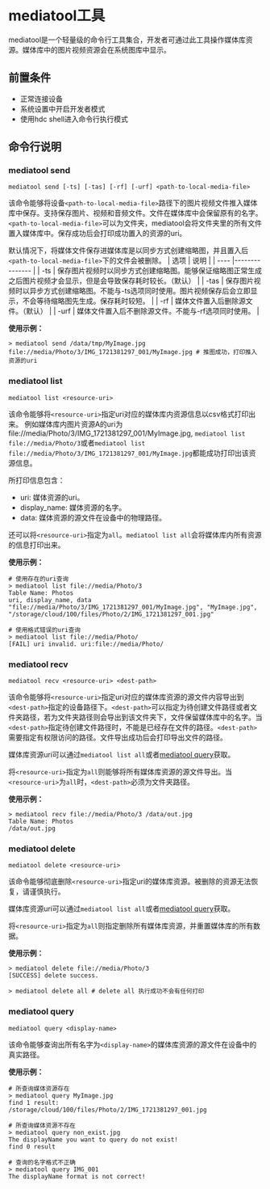 # mediatool工具

mediatool是一个轻量级的命令行工具集合，开发者可通过此工具操作媒体库资源。媒体库中的图片视频资源会在系统图库中显示。

## 前置条件

- 正常连接设备
- 系统设置中开启开发者模式
- 使用hdc shell进入命令行执行模式

## 命令行说明

<!--Del-->

### mediatool send
  
  ```shell
  mediatool send [-ts] [-tas] [-rf] [-urf] <path-to-local-media-file>
  ```
  该命令能够将设备```<path-to-local-media-file>```路径下的图片视频文件推入媒体库中保存。支持保存图片、视频和音频文件。文件在媒体库中会保留原有的名字。```<path-to-local-media-file>```可以为文件夹，mediatool会将文件夹里的所有文件置入媒体库中。保存成功后会打印成功置入的资源的uri。

  默认情况下，将媒体文件保存进媒体库是以同步方式创建缩略图，并且置入后```<path-to-local-media-file>```下的文件会被删除。
   | 选项               | 说明             |
  | ---- |--------------- |
  | -ts | 保存图片视频时以同步方式创建缩略图。能够保证缩略图正常生成之后图片视频才会显示，但是会导致保存耗时较长。（默认） |
  | -tas | 保存图片视频时以异步方式创建缩略图。不能与-ts选项同时使用。图片视频保存后会立即显示，不会等待缩略图先生成。保存耗时较短。 |
  | -rf | 媒体文件置入后删除源文件。（默认） |
  | -urf | 媒体文件置入后不删除源文件。不能与-rf选项同时使用。 |

  **使用示例：**
  ```shell
  > mediatool send /data/tmp/MyImage.jpg
  file://media/Photo/3/IMG_1721381297_001/MyImage.jpg # 推图成功，打印推入资源的uri
  ```

### mediatool list
  ```shell
  mediatool list <resource-uri>
  ```
  该命令能够将```<resource-uri>```指定uri对应的媒体库内资源信息以csv格式打印出来。
  例如媒体库内图片资源A的uri为file://media/Photo/3/IMG_1721381297_001/MyImage.jpg, ```mediatool list file://media/Photo/3```或者```mediatool list file://media/Photo/3/IMG_1721381297_001/MyImage.jpg```都能成功打印出该资源信息。

  所打印信息包含：
  - uri: 媒体资源的uri。
  - display_name: 媒体资源的名字。
  - data: 媒体资源的源文件在设备中的物理路径。

  还可以将```<resource-uri>```指定为```all```。```mediatool list all```会将媒体库内所有资源的信息打印出来。

  **使用示例：**
  ```shell
  # 使用存在的uri查询
  > mediatool list file://media/Photo/3
  Table Name: Photos
  uri, display_name, data
  "file://media/Photo/3/IMG_1721381297_001/MyImage.jpg", "MyImage.jpg", "/storage/cloud/100/files/Photo/2/IMG_1721381297_001.jpg"

  # 使用格式错误的uri查询
  > mediatool list file://media/Photo/
  [FAIL] uri invalid. uri:file://media/Photo/
  ```

### mediatool recv

```shell
mediatool recv <resource-uri> <dest-path>
```
该命令能够将```<resource-uri>```指定uri对应的媒体库资源的源文件内容导出到```<dest-path>```指定的设备路径下。```<dest-path>```可以指定为待创建文件路径或者文件夹路径，若为文件夹路径则会导出到该文件夹下，文件保留媒体库中的名字。当```<dest-path>```指定待创建文件路径时，不能是已经存在文件的路径。```<dest-path>```需要指定有权限访问的路径。文件导出成功后会打印导出文件的路径。

媒体库资源uri可以通过```mediatool list all```或者[mediatool query](#mediatool-query)获取。

将```<resource-uri>```指定为```all```则能够将所有媒体库资源的源文件导出。当```<resource-uri>```为```all```时，```<dest-path>```必须为文件夹路径。

**使用示例：**
```shell
> mediatool recv file://media/Photo/3 /data/out.jpg
Table Name: Photos
/data/out.jpg
```

### mediatool delete

```shell
mediatool delete <resource-uri>
```

该命令能够彻底删除```<resource-uri>```指定uri的媒体库资源。被删除的资源无法恢复，请谨慎执行。

媒体库资源uri可以通过```mediatool list all```或者[mediatool query](#mediatool-query)获取。

将```<resource-uri>```指定为```all```则指定删除所有媒体库资源，并重置媒体库的所有数据。

**使用示例：**
```shell
> mediatool delete file://media/Photo/3
[SUCCESS] delete success.

> mediatool delete all # delete all 执行成功不会有任何打印
```

<!--DelEnd-->

### mediatool query

```shell
mediatool query <display-name>
```
  该命令能够查询出所有名字为```<display-name>```的媒体库资源的源文件在设备中的真实路径。
  
  **使用示例：**

  ```shell
  # 所查询媒体资源存在
  > mediatool query MyImage.jpg
  find 1 result:
  /storage/cloud/100/files/Photo/2/IMG_1721381297_001.jpg

  # 所查询媒体资源不存在
  > mediatool query non_exist.jpg
  The displayName you want to query do not exist!
  find 0 result
  
  # 查询的名字格式不正确
  > mediatool query IMG_001
  The displayName format is not correct!
  ```
